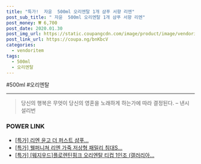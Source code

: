 ```yaml
--- 
title: "특가!  자윤  500ml 오리엔탈 1개 샴푸 서향 리엔" 
post_sub_title: " 자윤  500ml 오리엔탈 1개 샴푸 서향 리엔" 
post_money: ₩ 6,700 
post_date: 2020.01.30 
post_img_url: https://static.coupangcdn.com/image/product/image/vendoritem/2016/05/04/3000194497/a3ee8d3d-aa39-4e54-8bbd-d88767431642.jpg 
post_link_url: https://coupa.ng/bnKbcV 
categories: 
  - vendoritem 
tags: 
  - 500ml 
  - 오리엔탈 
--- 
```

  #500ml #오리엔탈 
<hr> 

> 당신의 행복은 무엇이 당신의 영혼을 노래하게 하는가에 따라 결정된다. – 낸시 설리번 


### POWER LINK

* <a href="https://blog.naver.com/sakai111/221790048030" target="_blank">[특가] 리엔 윤고 더 퍼스트 샴푸...</a>
* <a href="https://blog.naver.com/sakai111/221789772900" target="_blank">[특가] 웰퍼니쳐 리엔 가죽 저상형 패밀리 침대S...</a>
* <a href="https://blog.naver.com/santokki14/221791568904" target="_blank">[특가] [웨지우드]플로렌틴핑크 오리엔탈 티컵 1인조 (갤러리아...</a>
